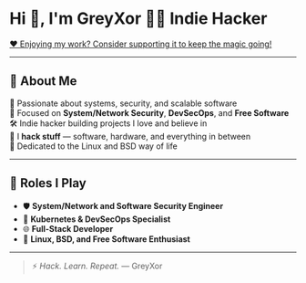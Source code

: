 # Hi 👋, I'm GreyXor 👨‍💻 Indie Hacker

[❤️ Enjoying my work? Consider supporting it to keep the magic going!](https://ko-fi.com/greyxor)

---

## 🚀 About Me

🧠 Passionate about systems, security, and scalable software  
🔐 Focused on **System/Network Security**, **DevSecOps**, and **Free Software**  
🛠️ Indie hacker building projects I love and believe in  
🧰 I **hack stuff** — software, hardware, and everything in between  
🐧 Dedicated to the Linux and BSD way of life

---

## 💼 Roles I Play

- 🛡️ **System/Network and Software Security Engineer**  
- 🐳 **Kubernetes & DevSecOps Specialist**  
- 🌐 **Full-Stack Developer**  
- 🐧 **Linux, BSD, and Free Software Enthusiast**

---

> ⚡ _Hack. Learn. Repeat._ — GreyXor
